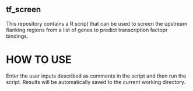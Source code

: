 ## tf_screen

This repository contains a R script that can be used to screen the upstream flanking regions from a list of genes to predict transcription factopr bindings.

# HOW TO USE

Enter the user inputs described as comments in the script and then run the script. Results will be automatically saved to the current working directory.
